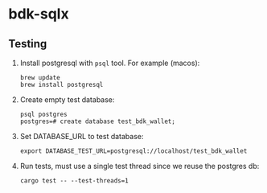 # bdk-sqlx


## Testing

1. Install postgresql with `psql` tool. For example (macos):
   ```
   brew update
   brew install postgresql
   ```
2. Create empty test database:
   ```
   psql postgres
   postgres=# create database test_bdk_wallet;
   ```
3. Set DATABASE_URL to test database:
   ```
   export DATABASE_TEST_URL=postgresql://localhost/test_bdk_wallet
   ```
4. Run tests, must use a single test thread since we reuse the postgres db:
   ```
   cargo test -- --test-threads=1
   ```